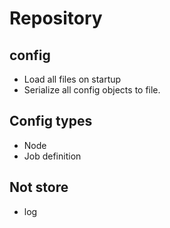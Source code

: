 # Repository

## config

* Load all files on startup
* Serialize all config objects to file.

## Config types

* Node
* Job definition

## Not store

* log